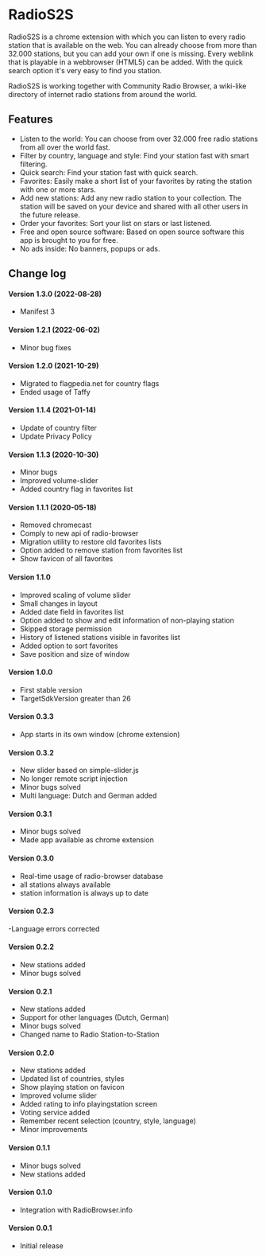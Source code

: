 # RadioS2S

RadioS2S is a chrome extension with which you can listen to every radio station that is available on the web. You can already choose from more than 32.000 stations, but you can add your own if one is missing. Every weblink that is playable in a webbrowser (HTML5) can be added. With the quick search option it's very easy to find you station.

RadioS2S is working together with Community Radio Browser, a wiki-like directory of internet radio stations from around the world.

## Features
- Listen to the world: You can choose from over 32.000 free radio stations from all over the world fast.
- Filter by country, language and style: Find your station fast with smart filtering.
- Quick search: Find your station fast with quick search.
- Favorites: Easily make a short list of your favorites by rating the station with one or more stars.
- Add new stations: Add any new radio station to your collection. The station will be saved on your device and shared with all other users in the future release.
- Order your favorites: Sort your list on stars or last listened.
- Free and open source software: Based on open source software this app is brought to you for free.
- No ads inside: No banners, popups or ads.


## Change log

#### Version 1.3.0 (2022-08-28)
- Manifest 3

#### Version 1.2.1 (2022-06-02)
- Minor bug fixes

#### Version 1.2.0 (2021-10-29)
- Migrated to flagpedia.net for country flags
- Ended usage of Taffy

#### Version 1.1.4 (2021-01-14)
- Update of country filter
- Update Privacy Policy

#### Version 1.1.3 (2020-10-30)
- Minor bugs
- Improved volume-slider
- Added country flag in favorites list

#### Version 1.1.1 (2020-05-18)
- Removed chromecast
- Comply to new api of radio-browser
- Migration utility to restore old favorites lists
- Option added to remove station from favorites list
- Show favicon of all favorites

#### Version 1.1.0
- Improved scaling of volume slider
- Small changes in layout
- Added date field in favorites list
- Option added to show and edit information of non-playing station
- Skipped storage permission
- History of listened stations visible in favorites list
- Added option to sort favorites
- Save position and size of window

#### Version 1.0.0
- First stable version
- TargetSdkVersion greater than 26

#### Version 0.3.3
- App starts in its own window (chrome extension)

#### Version 0.3.2
- New slider based on simple-slider.js
- No longer remote script injection
- Minor bugs solved
- Multi language: Dutch and German added

#### Version 0.3.1
- Minor bugs solved
- Made app available as chrome extension

#### Version 0.3.0
- Real-time usage of radio-browser database
- all stations always available
- station information is always up to date

#### Version 0.2.3
-Language errors corrected

#### Version 0.2.2
- New stations added
- Minor bugs solved

#### Version 0.2.1
- New stations added
- Support for other languages (Dutch, German)
- Minor bugs solved
- Changed name to Radio Station-to-Station

#### Version 0.2.0
- New stations added
- Updated list of countries, styles
- Show playing station on favicon
- Improved volume slider
- Added rating to info playingstation screen
- Voting service added
- Remember recent selection (country, style, language)
- Minor improvements

#### Version 0.1.1
- Minor bugs solved
- New stations added

#### Version 0.1.0
- Integration with RadioBrowser.info

#### Version 0.0.1
- Initial release

